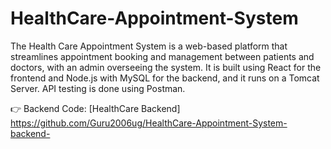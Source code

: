 # HealthCare-Appointment-System
The Health Care Appointment System is a web-based platform that streamlines appointment booking and management between patients and doctors, with an admin overseeing the system. It is built using React for the frontend and Node.js with MySQL for the backend, and it runs on a Tomcat Server. API testing is done using Postman.

👉 Backend Code: [HealthCare Backend] https://github.com/Guru2006ug/HealthCare-Appointment-System-backend-


